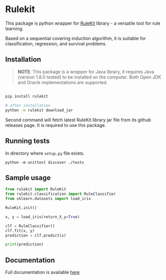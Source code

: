# Rulekit

This package is python wrapper for [RuleKit](https://github.com/adaa-polsl/RuleKit) library - a versatile tool for rule learning. 

Based on a sequential covering induction algorithm, it is suitable for classification, regression, and survival problems.

## Installation

> **NOTE**: 
This package is a wrapper for Java library, it requires Java (version 1.8.0 tested) to be installed on the computer. Both Open JDK and Oracle implementations are supported.
## 

```bash
pip install rulekit

# after installation
python -m rulekit download_jar
```

Second command will fetch latest RuleKit library jar file from its github releases page. It is required to use this package.

## Running tests

In directory where `setup.py` file exists.
```
python -m unittest discover ./tests
```

## Sample usage

```python
from rulekit import RuleKit
from rulekit.classification import RuleClassifier
from sklearn.datasets import load_iris

RuleKit.init()

x, y = load_iris(return_X_y=True)

clf = RuleClassifier()
clf.fit(x, y)
prediction = clf.predict(x)

print(prediction)
```

## Documentation

Full documentation is available [here](TODO)